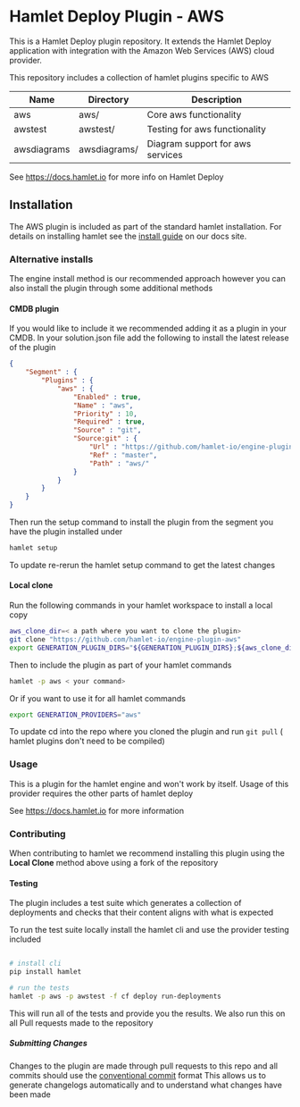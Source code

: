# Hamlet Deploy Plugin - AWS

This is a Hamlet Deploy plugin repository. It extends the Hamlet Deploy application with integration with the Amazon Web Services (AWS) cloud provider.

This repository includes a collection of hamlet plugins specific to AWS

| Name         | Directory     | Description                      |
|--------------|---------------|----------------------------------|
| aws          | aws/          | Core aws functionality           |
| awstest      | awstest/      | Testing for aws functionality    |
| awsdiagrams  | awsdiagrams/  | Diagram support for aws services |

See https://docs.hamlet.io for more info on Hamlet Deploy

## Installation

The AWS plugin is included as part of the standard hamlet installation. For details on installing hamlet see the [install guide](https://docs.hamlet.io/docs/getting-started/install) on our docs site.

### Alternative installs

The engine install method is our recommended approach however you can also install the plugin through some additional methods

#### CMDB plugin

If you would like to include it we recommended adding it as a plugin in your CMDB. In your solution.json file add the following to install the latest release of the plugin

```json
{
    "Segment" : {
        "Plugins" : {
            "aws" : {
                "Enabled" : true,
                "Name" : "aws",
                "Priority" : 10,
                "Required" : true,
                "Source" : "git",
                "Source:git" : {
                    "Url" : "https://github.com/hamlet-io/engine-plugin-aws",
                    "Ref" : "master",
                    "Path" : "aws/"
                }
            }
        }
    }
}
```

Then run the setup command to install the plugin from the segment you have the plugin installed under

```bash
hamlet setup
```

To update re-rerun the hamlet setup command to get the latest changes

#### Local clone

Run the following commands in your hamlet workspace to install a local copy

```bash
aws_clone_dir=< a path where you want to clone the plugin>
git clone "https://github.com/hamlet-io/engine-plugin-aws"
export GENERATION_PLUGIN_DIRS="${GENERATION_PLUGIN_DIRS};${aws_clone_dir}"
```

Then to include the plugin as part of your hamlet commands

```bash
hamlet -p aws < your command>
```

Or if you want to use it for all hamlet commands

```bash
export GENERATION_PROVIDERS="aws"
```

To update cd into the repo where you cloned the plugin and run `git pull` ( hamlet plugins don't need to be compiled)

### Usage

This is a plugin for the hamlet engine and won't work by itself. Usage of this provider requires the other parts of hamlet deploy

See https://docs.hamlet.io for more information

### Contributing

When contributing to hamlet we recommend installing this plugin using the **Local Clone** method above using a fork of the repository

#### Testing

The plugin includes a test suite which generates a collection of deployments and checks that their content aligns with what is expected

To run the test suite locally install the hamlet cli and use the provider testing included

```bash

# install cli
pip install hamlet

# run the tests
hamlet -p aws -p awstest -f cf deploy run-deployments
```

This will run all of the tests and provide you the results. We also run this on all Pull requests made to the repository

##### Submitting Changes

Changes to the plugin are made through pull requests to this repo and all commits should use the [conventional commit](https://www.conventionalcommits.org/en/v1.0.0/) format
This allows us to generate changelogs automatically and to understand what changes have been made
